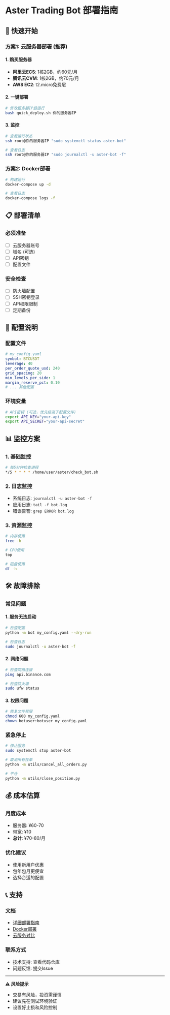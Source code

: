 # Aster Trading Bot 部署指南

## 🚀 快速开始

### 方案1: 云服务器部署 (推荐)

#### 1. 购买服务器
- **阿里云ECS**: 1核2GB，约60元/月
- **腾讯云CVM**: 1核2GB，约70元/月
- **AWS EC2**: t2.micro免费层

#### 2. 一键部署
```bash
# 修改服务器IP后运行
bash quick_deploy.sh 你的服务器IP
```

#### 3. 监控
```bash
# 查看运行状态
ssh root@你的服务器IP "sudo systemctl status aster-bot"

# 查看日志
ssh root@你的服务器IP "sudo journalctl -u aster-bot -f"
```

### 方案2: Docker部署

```bash
# 构建运行
docker-compose up -d

# 查看日志
docker-compose logs -f
```

## 📋 部署清单

### 必须准备
- [ ] 云服务器账号
- [ ] 域名 (可选)
- [ ] API密钥
- [ ] 配置文件

### 安全检查
- [ ] 防火墙配置
- [ ] SSH密钥登录
- [ ] API权限限制
- [ ] 定期备份

## 🔧 配置说明

### 配置文件
```yaml
# my_config.yaml
symbol: BTCUSDT
leverage: 40
per_order_quote_usd: 240
grid_spacing: 20
min_levels_per_side: 1
margin_reserve_pct: 0.10
# ... 其他配置
```

### 环境变量
```bash
# API密钥 (可选，优先级高于配置文件)
export API_KEY="your-api-key"
export API_SECRET="your-api-secret"
```

## 📊 监控方案

### 1. 基础监控
```bash
# 每5分钟检查进程
*/5 * * * * /home/user/aster/check_bot.sh
```

### 2. 日志监控
- 系统日志: `journalctl -u aster-bot -f`
- 应用日志: `tail -f bot.log`
- 错误告警: `grep ERROR bot.log`

### 3. 资源监控
```bash
# 内存使用
free -h

# CPU使用
top

# 磁盘使用
df -h
```

## 🛠️ 故障排除

### 常见问题

#### 1. 服务无法启动
```bash
# 检查配置
python -m bot my_config.yaml --dry-run

# 检查日志
sudo journalctl -u aster-bot -f
```

#### 2. 网络问题
```bash
# 检查网络连接
ping api.binance.com

# 检查防火墙
sudo ufw status
```

#### 3. 权限问题
```bash
# 修复文件权限
chmod 600 my_config.yaml
chown botuser:botuser my_config.yaml
```

### 紧急停止
```bash
# 停止服务
sudo systemctl stop aster-bot

# 取消所有挂单
python -m utils/cancel_all_orders.py

# 平仓
python -m utils/close_position.py
```

## 💰 成本估算

### 月度成本
- 服务器: ¥60-70
- 带宽: ¥10
- **总计**: ¥70-80/月

### 优化建议
- 使用新用户优惠
- 包年包月更便宜
- 选择合适的配置

## 📞 支持

### 文档
- [详细部署指南](deploy_vps.md)
- [Docker部署](deploy_docker.md)
- [云服务对比](deploy_cloud.md)

### 联系方式
- 技术支持: 查看代码仓库
- 问题反馈: 提交Issue

---

**⚠️ 风险提示**
- 交易有风险，投资需谨慎
- 建议先在测试环境验证
- 设置好止损和风险控制